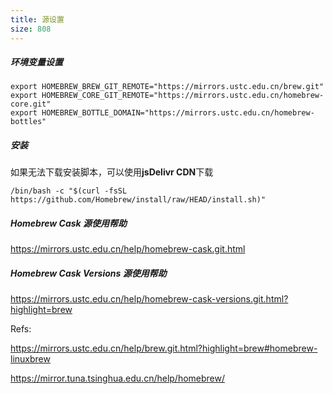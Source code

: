```yaml
---
title: 源设置
size: 808
---
```

##### 环境变量设置

```shell
export HOMEBREW_BREW_GIT_REMOTE="https://mirrors.ustc.edu.cn/brew.git"
export HOMEBREW_CORE_GIT_REMOTE="https://mirrors.ustc.edu.cn/homebrew-core.git"
export HOMEBREW_BOTTLE_DOMAIN="https://mirrors.ustc.edu.cn/homebrew-bottles"
```

##### 安装

如果无法下载安装脚本，可以使用**jsDelivr CDN**下载

```
/bin/bash -c "$(curl -fsSL https://github.com/Homebrew/install/raw/HEAD/install.sh)"
```

##### Homebrew Cask 源使用帮助

https://mirrors.ustc.edu.cn/help/homebrew-cask.git.html

##### Homebrew Cask Versions 源使用帮助

https://mirrors.ustc.edu.cn/help/homebrew-cask-versions.git.html?highlight=brew



Refs:

https://mirrors.ustc.edu.cn/help/brew.git.html?highlight=brew#homebrew-linuxbrew

https://mirror.tuna.tsinghua.edu.cn/help/homebrew/
